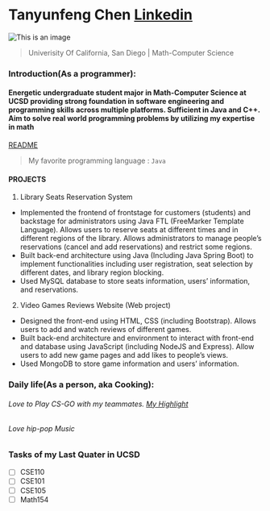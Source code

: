 # Tanyunfeng Chen [Linkedin](https://www.linkedin.com/in/tanyunfeng-chen-50a833209)
![This is an image](https://media-exp1.licdn.com/dms/image/C5603AQH57Y6ElMeFJw/profile-displayphoto-shrink_200_200/0/1632798723006?e=1638403200&v=beta&t=qPHoZYwCmzpiNzb4LrGfYGSYvJcYnYhGOuLcLvUz5bE)
> Univerisity Of California, San Diego | Math-Computer Science

### Introduction(As a programmer):
#### Energetic undergraduate student major in Math-Computer Science at UCSD providing strong foundation in software engineering and programming skills across multiple platforms. Sufficient in Java and C++. Aim to solve real world programming problems by utilizing my expertise in math
[README](./README.md)
> My favorite programming language : `Java`

#### PROJECTS
1. Library Seats Reservation System
- Implemented the frontend of frontstage for customers (students) and backstage for administrators using Java FTL (FreeMarker Template Language). Allows users to reserve seats at different times and in different regions of the library. Allows administrators to manage people’s reservations (cancel and add reservations) and restrict some regions.
- Built back-end architecture using Java (Including Java Spring Boot) to implement functionalities including user registration, seat selection by different dates, and library region blocking.
- Used MySQL database to store seats information, users’ information, and reservations.
2. Video Games Reviews Website (Web project)
- Designed the front-end using HTML, CSS (including Bootstrap). Allows users to add and watch reviews of different games.
- Built back-end architecture and environment to interact with front-end and database using JavaScript (including NodeJS and Express). Allow users to add new game pages and add likes to people’s views.
- Used MongoDB to store game information and users’ information.

### Daily life(As a person, aka Cooking):
###### Love to Play CS-GO with my teammates. [My Highlight](https://www.faceit.com/zh/players/C0okingC/videos?id=449b8fbd-b893-427d-b735-855d04b0e047)
###### Love hip-pop Music

### Tasks of my Last Quater in UCSD
- [ ] CSE110
- [ ] CSE101
- [ ] CSE105
- [ ] Math154

